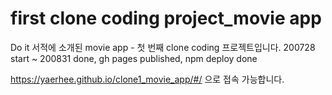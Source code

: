 # first clone coding project_movie app

Do it 서적에 소개된 movie app - 첫 번째 clone coding 프로젝트입니다.
200728 start ~ 200831 done, 
gh pages published, npm deploy done

https://yaerhee.github.io/clone1_movie_app/#/ 으로 접속 가능합니다.
